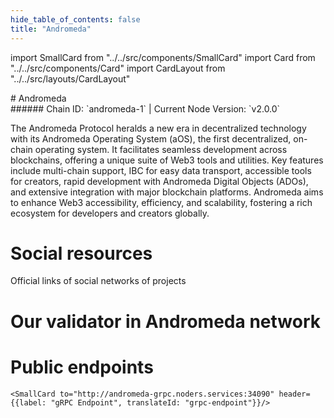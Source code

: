 ```yaml
---
hide_table_of_contents: false
title: "Andromeda"
---
```


import SmallCard from "../../src/components/SmallCard"
import Card from "../../src/components/Card"
import CardLayout from "../../src/layouts/CardLayout"

<div class="h1-with-icon icon-andromeda">
# Andromeda
</div>
###### Chain ID: `andromeda-1` | Current Node Version: `v2.0.0`


The Andromeda Protocol heralds a new era in decentralized technology with its Andromeda Operating System (aOS), the first decentralized, on-chain operating system. It facilitates seamless development across blockchains, offering a unique suite of Web3 tools and utilities. Key features include multi-chain support, IBC for easy data transport, accessible tools for creators, rapid development with Andromeda Digital Objects (ADOs), and extensive integration with major blockchain platforms. Andromeda aims to enhance Web3 accessibility, efficiency, and scalability, fostering a rich ecosystem for developers and creators globally.

# Social resources
Official links of social networks of projects

<CardLayout autoFitEnabled={false}>
    <SmallCard to="https://www.andromedaprotocol.io/" header={{label: "Website", translateId: "social-telegram"}} iconPath="img/website-icon.svg"/>
    <SmallCard to="https://github.com/andromedaprotocol" header={{label: "GitHub", translateId: "social-telegram"}} iconPath="img/github-icon.svg"/>
    <SmallCard to="https://discord.gg/GBd6buKYyZ" header={{label: "Discord", translateId: "social-telegram"}} iconPath="img/discord-icon.svg"/>
    <SmallCard to="https://twitter.com/andromedaprot" header={{label: "X", translateId: "social-telegram"}} iconPath="img/x-icon.svg"/>
    <SmallCard to="https://t.me/andromedaprotocol" header={{label: "Telegram", translateId: "social-telegram"}} iconPath="img/telegram-icon.svg"/>
</CardLayout>

# Our validator in Andromeda network

<CardLayout autoFitEnabled={true}>
    <Card
        to="https://andromeda.explorers.guru/validator/andrvaloper1t8zsecgzc5025k3s0mthdm6vt82p5p0v48p2ry"
        header={{
            label: "[NODERS]TEAM",
            translateId: "development-setup",
        }}
        body={{
            label: "Trusted blockchain validator",
        }}
        iconPath="img/kotlin-icon.svg"
    />
</CardLayout>

# Public endpoints 

<CardLayout autoFitEnabled={true}>
    <SmallCard to="https://andromeda-rpc.noders.services" header={{label: "RPC Endpoint", translateId: "rpc-endpoint"}}/>
    <SmallCard to="https://andromeda-api.noders.services" header={{label: "API Endpoint", translateId: "api-endpoint"}}/>
    
    <SmallCard to="http://andromeda-grpc.noders.services:34090" header={{label: "gRPC Endpoint", translateId: "grpc-endpoint"}}/>
</CardLayout>


